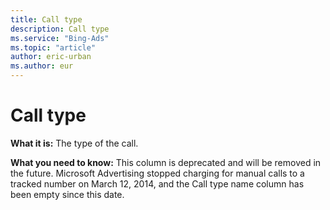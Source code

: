 ```yaml
---
title: Call type
description: Call type
ms.service: "Bing-Ads"
ms.topic: "article"
author: eric-urban
ms.author: eur
---
```


# Call type

**What it is:**    The type of the call.

**What you need to know:**    This column is deprecated and will be removed in the future. Microsoft Advertising stopped charging for manual calls to a tracked number on March 12, 2014, and the Call type name column has been empty since this date.


